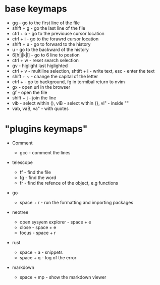 # base keymaps
- gg - go to the first line of the file
- shift + g - go the last line of the file
- ctrl + o - go to the previouse cursor location
- ctrl + i - go to the forawrd cursor location
- shift + u - go to forward to the history
- u - go to the backward of the history
- 6[h|j|k|l] - go to 6 line to postion
- ctrl + w - reset search selection
- gv - higlight last higlighted
- ctrl + v - multiline selection, shtift + i - write text, esc - enter the text
- shift + ~ - change the capital of the letter
- ctrl + - go to background, fg in termibal return to nvim
- gx - open url in the browser
- gf - open the file
- shift + j - join the line
- vib - select within (), viB - select within {}, vi" - inside ""
- vab, vaB, va" - with quotes

# "plugins keymaps"
- Comment 
    - gcc - comment the lines 

- telescope
    - ff - find the file
    - fg - find the word
    - fr - find the refence of the object, e.g functions

- go
    - space + r - run the formatting and importing packages

- neotree
    - open sysyem explorer - space + e 
    - close - space + e 
    - focus - space + r

- rust
    - space + a - snippets 
    - space + q - log of the error

- markdown 
    - space + mp - show the markdown viewer 

